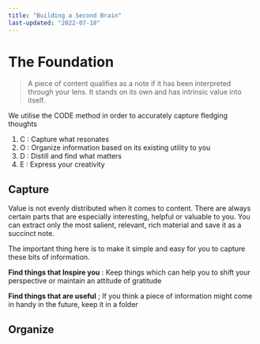 ```yaml
---
title: "Building a Second Brain"
last-updated: "2022-07-18"
---
```


# The Foundation

> A piece of content qualifies as a note if it has been interpreted through your lens. It stands on its own and has intrinsic value into itself.

We utilise the CODE method in order to accurately capture fledging thoughts

1. C : Capture what resonates
2. O : Organize information based on its existing utility to you
3. D : Distill and find what matters
4. E : Express your creativity

## Capture

Value is not evenly distributed when it comes to content. There are always certain parts that are especially interesting, helpful or valuable to you. You can extract only the most salient, relevant, rich material and save it as a succinct note.

The important thing here is to make it simple and easy for you to capture these bits of information. 

**Find things that Inspire you** : Keep things which can help you to shift your perspective or maintain an attitude of gratitude

**Find things that are useful** ; If you think a piece of information might come in handy in the future, keep it in a folder

## Organize

